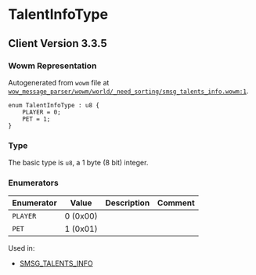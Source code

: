 # TalentInfoType

## Client Version 3.3.5

### Wowm Representation

Autogenerated from `wowm` file at [`wow_message_parser/wowm/world/_need_sorting/smsg_talents_info.wowm:1`](https://github.com/gtker/wow_messages/tree/main/wow_message_parser/wowm/world/_need_sorting/smsg_talents_info.wowm#L1).

```rust,ignore
enum TalentInfoType : u8 {
    PLAYER = 0;
    PET = 1;
}
```
### Type
The basic type is `u8`, a 1 byte (8 bit) integer.
### Enumerators
| Enumerator | Value  | Description | Comment |
| --------- | -------- | ----------- | ------- |
| `PLAYER` | 0 (0x00) |  |  |
| `PET` | 1 (0x01) |  |  |

Used in:
* [SMSG_TALENTS_INFO](smsg_talents_info.md)

